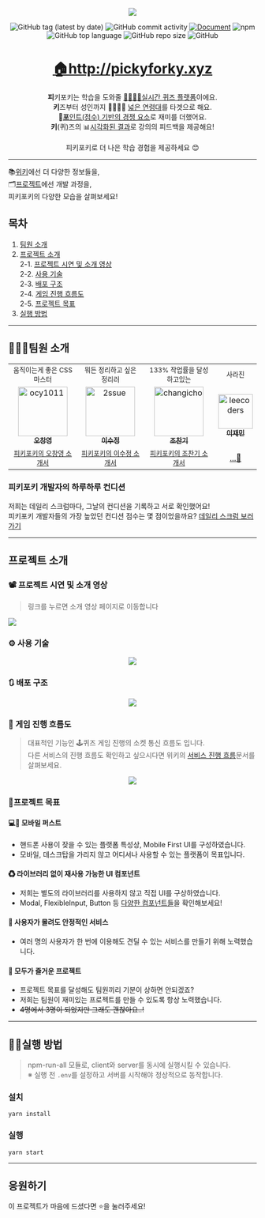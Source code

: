 <p align='middle'>
<a href='http://pickyforky.xyz'><img src='./docs/logogif.gif' /></a></p>
<p align='middle'><img alt="GitHub tag (latest by date)" src="https://img.shields.io/github/v/tag/connect-foundation/2019-07">  <img alt="GitHub commit activity" src="https://img.shields.io/github/commit-activity/w/connect-foundation/2019-07"> <a href="https://github.com/connect-foundation/2019-07/wiki"/><img alt="Document" src="https://img.shields.io/badge/document-yes-important"></a> <img alt="npm" src="https://img.shields.io/npm/v/yarn?label=yarn"> <img alt="GitHub top language" src="https://img.shields.io/github/languages/top/connect-foundation/2019-07?color=blueviolet"> <img alt="GitHub repo size" src="https://img.shields.io/github/repo-size/connect-foundation/2019-07"> <img alt="GitHub" src="https://img.shields.io/github/license/connect-foundation/2019-07"></p>

<h1 align='middle'><a href='http://pickyforky.xyz'>🏠http://pickyforky.xyz</a></h1>
<p align='middle'>
<strong>피</strong>키포키는 학습을 도와줄 <u>🙆‍♂️🙅‍♀️실시간 퀴즈 플랫폼</u>이에요.<br>
 <strong>키</strong>즈부터 성인까지 👨‍👨‍👧‍👦 <u>넓은 연령대</u>를 타겟으로 해요.<br>
 💯<strong><u>포</strong>인트(점수) 기반의 경쟁 요소</u>로 재미를 더했어요.<br>
<strong>키</strong>(퀴)즈의 📊<u>시각화된 결과</u>로 강의의 피드백을 제공해요!<br>
<br>
피키포키로 더 나은 학습 경험을 제공하세요 😊
</p>

---

📚[위키](https://github.com/connect-foundation/2019-07/wiki)에선 더 다양한 정보들을,  
🗂[프로젝트](https://github.com/connect-foundation/2019-07/projects)에선 개발 과정을,  
피키포키의 다양한 모습을 살펴보세요!

## 목차

1. [팀원 소개](#팀원-소개)
2. [프로젝트 소개](#프로젝트-소개)  
   2-1. [프로젝트 시연 및 소개 영상](#-프로젝트-시연-및-소개-영상)  
   2-2. [사용 기술](#-사용-기술)  
   2-3. [배포 구조](#-배포-구조)  
   2-4. [게임 진행 흐름도](#-게임-진행-흐름도)  
   2-5. [프로젝트 목표](#프로젝트-목표)
3. [실행 방법](#실행-방법)

---

## 👨‍👨‍👧팀원 소개

<table>
  <tr>
  <td align="center">
  <sub>
    움직이는게 좋은 CSS 마스터
  </sub>
  </td>
  <td align="center">
  <sub>
    뭐든 정리하고 싶은 정리러
  </sub>
  </td>
  <td align="center">
  <sub>
    133% 작업률을 달성하고있는
  </sub>
  </td>
  <td align="center">
  <sub>
    사라진
  </sub>
  </td>
  </tr>
  <tr>
    <td align="center"><a href="https://github.com/ocy1011"><img src="https://avatars2.githubusercontent.com/u/34512577?s=460&v=4" width="100px;" alt="ocy1011"/><br /><sub><b>오창영</b></sub></a><br /></td>
    <td align="center"><a href="https://github.com/2ssue"><img src="https://avatars3.githubusercontent.com/u/42017052?s=460&v=4" width="100px;" alt="2ssue"/><br /><sub><b>이수정</b></sub></a><br /></td>
    <td align="center"><a href="https://github.com/changicho"><img src="https://avatars1.githubusercontent.com/u/38618187?s=460&v=4" width="100px;" alt="changicho"/><br /><sub><b>조찬기</b></sub></a><br /></td>
    <td align="center"><a href="https://github.com/leecoders"><img src="https://avatars0.githubusercontent.com/u/47619140?s=460&v=4" width="70px;" alt="leecoders"/><br /><sub><b>이재민</b></sub></a><br /></td>
  </tr>
    <tr>
  <td align="center">
    <sub>
    <a href="https://github.com/connect-foundation/2019-07/wiki/works-%EC%98%A4%EC%B0%BD%EC%98%81">피키포키의 오창영 소개서</a></sub>
  </td>
  <td align="center">
    <sub>
    <a href="https://github.com/connect-foundation/2019-07/wiki/works-%EC%9D%B4%EC%88%98%EC%A0%95">피키포키의 이수정 소개서</a>
    </sub>
  </td>
  <td align="center">
    <sub>
    <a href="https://github.com/connect-foundation/2019-07/wiki/works-%EC%A1%B0%EC%B0%AC%EA%B8%B0">피키포키의 조찬기 소개서</a></sub>
  </td>
  <td align="center">
    <a href="https://github.com/connect-foundation/2019-07/wiki/works-%EC%9D%B4%EC%9E%AC%EB%AF%BC">...👻</a>
  </td>
  </tr>
</table>

### 피키포키 개발자의 하루하루 컨디션

저희는 데일리 스크럼마다, 그날의 컨디션을 기록하고 서로 확인했어요!  
피키포키 개발자들의 가장 높았던 컨디션 점수는 몇 점이었을까요? [데일리 스크럼 보러가기](https://github.com/connect-foundation/2019-07/wiki/%EB%8D%B0%EC%9D%BC%EB%A6%AC-%EC%8A%A4%ED%81%AC%EB%9F%BC-%EB%AA%A8%EC%9D%8C%EC%A7%91)

---

## 프로젝트 소개

### 📽 프로젝트 시연 및 소개 영상

> 링크를 누르면 소개 영상 페이지로 이동합니다

<a href='https://youtu.be/dqIBenlNK0Q' align='middle'><img src='./docs/thumbnail.jpg' /></a>

### ⚙ 사용 기술

<p align='middle'><a href='./docs/technology_stack.png'><img src='./docs/technology_stack.png' /></a></p>

### 🔃 배포 구조

<p align='middle'><a href='./docs/structure.png'><img src='./docs/structure.png' /></a></p>

### 🔄 게임 진행 흐름도

> 대표적인 기능인 🕹퀴즈 게임 진행의 소켓 통신 흐름도 입니다.  
> 다른 서비스의 진행 흐름도 확인하고 싶으시다면 위키의 [서비스 진행 흐름](https://github.com/connect-foundation/2019-07/wiki/sequence-diagram)문서를 살펴보세요.

<p align='middle'><a href='./docs/game_sequence_diagram.png'><img src='./docs/game_sequence_diagram.png' /></a></p>

### 📌프로젝트 목표

#### 💻🤳 모바일 퍼스트

- 핸드폰 사용이 잦을 수 있는 플랫폼 특성상, Mobile First UI를 구성하였습니다.
- 모바일, 데스크탑을 가리지 않고 어디서나 사용할 수 있는 플랫폼이 목표입니다.

#### ♻ 라이브러리 없이 재사용 가능한 UI 컴포넌트

- 저희는 별도의 라이브러리를 사용하지 않고 직접 UI를 구상하였습니다.
- Modal, FlexibleInput, Button 등 [다양한 컴포넌트들](https://github.com/connect-foundation/2019-07/tree/master/client/src/components/common)을 확인해보세요!

#### 💪 사용자가 몰려도 안정적인 서비스

- 여러 명의 사용자가 한 번에 이용해도 견딜 수 있는 서비스를 만들기 위해 노력했습니다.

#### 🌈 모두가 즐거운 프로젝트

- 프로젝트 목표를 달성해도 팀원끼리 기분이 상하면 안되겠죠?
- 저희는 팀원이 재미있는 프로젝트를 만들 수 있도록 항상 노력했습니다.
- ~~4명에서 3명이 되었지만 그래도 괜찮아요..!~~

---

## 👨‍💻실행 방법

> npm-run-all 모듈로, client와 server를 동시에 실행시킬 수 있습니다.  
> ※ 실행 전 `.env`를 설정하고 서버를 시작해야 정상적으로 동작합니다.

### 설치

```shell
yarn install
```

### 실행

```shell
yarn start
```

---

## 응원하기

이 프로젝트가 마음에 드셨다면 ⭐️을 눌러주세요!
